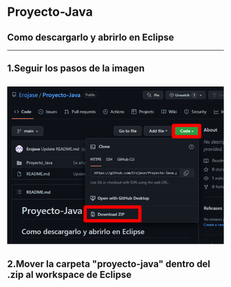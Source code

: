 # Proyecto-Java
## Como descargarlo y abrirlo en Eclipse
------
1.Seguir los pasos de la imagen
------
![La imagen no se ve](https://github.com/Erojase/Proyecto-Java/blob/main/descargar.png)
------
## 2.Mover la carpeta "proyecto-java" dentro del .zip al workspace de Eclipse
